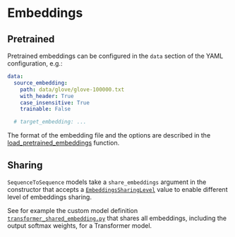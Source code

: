 # Embeddings

## Pretrained

Pretrained embeddings can be configured in the `data` section of the YAML configuration, e.g.:

```yaml
data:
  source_embedding:
    path: data/glove/glove-100000.txt
    with_header: True
    case_insensitive: True
    trainable: False

  # target_embedding: ...
```

The format of the embedding file and the options are described in the [load_pretrained_embeddings](http://opennmt.net/OpenNMT-tf/package/opennmt.inputters.load_pretrained_embeddings.html) function.

## Sharing

`SequenceToSequence` models take a `share_embeddings` argument in the constructor that accepts a [`EmbeddingsSharingLevel`](http://opennmt.net/OpenNMT-tf/package/opennmt.models.EmbeddingsSharingLevel) value to enable different level of embeddings sharing.

See for example the custom model definition [`transformer_shared_embedding.py`](https://github.com/OpenNMT/OpenNMT-tf/blob/master/config/models/transformer_shared_embedding.py) that shares all embeddings, including the output softmax weights, for a Transformer model.
